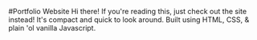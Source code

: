 #Portfolio Website
Hi there! If you're reading this, just check out the site instead! It's compact and quick to look around.
Built using HTML, CSS, & plain 'ol vanilla Javascript.
